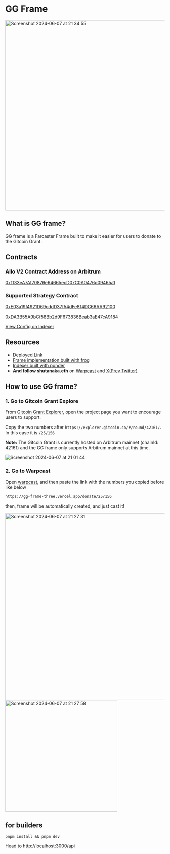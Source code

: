 # GG Frame

<img width="601" alt="Screenshot 2024-06-07 at 21 34 55" src="https://github.com/tnkshuuhei/gg-frame/assets/67859510/1ef11362-daea-4781-90a2-dd54e2315d0d">

## What is GG frame?

GG frame is a Farcaster Frame built to make it easier for users to donate to the Gitcoin Grant.

## Contracts

### Allo V2 Contract Address on Arbitrum

<a target="_blank" rel="noreferrer" href="https://arbiscan.io/address/0x1133eA7Af70876e64665ecD07C0A0476d09465a1">0x1133eA7Af70876e64665ecD07C0A0476d09465a1</a>

### Supported Strategy Contract

<a target="_blank" rel="noreferrer" href="https://arbiscan.io/address/0xE03a19f4921D69cddD37f54dFe814DC66AA92100">0xE03a19f4921D69cddD37f54dFe814DC66AA92100</a>

<a target="_blank" rel="noreferrer" href="https://arbiscan.io/address/0xDA3B55A9bCf58Bb2d9F673836Beab3aE47cA9184">0xDA3B55A9bCf58Bb2d9F673836Beab3aE47cA9184</a>

<a target="_blank" rel="noreferrer" href="https://github.com/tnkshuuhei/gg-frame-ponder/blob/main/ponder.config.ts">View Config on Indexer</a>

## Resources

- <a target="_blank" rel="noreferrer" href="https://gg-frame-three.vercel.app">Deployed Link</a>
- <a target="_blank" rel="noreferrer" href="https://github.com/tnkshuuhei/gg-frame">Frame implementation built with frog</a>
- <a target="_blank" rel="noreferrer" href="https://github.com/tnkshuuhei/gg-frame-ponder">Indexer built with ponder</a>
- **And follow shutanaka.eth** on <span><a target="_blank" rel="noreferrer" href="https://warpcast.com/shutanaka.eth">Warpcast</a></span> and <span><a target="_blank" rel="noreferrer" href="https://x.com/shutanaka_jp">X(Prev Twitter)</a></span>

## How to use GG frame?

### 1. Go to Gitcoin Grant Explore

From <a target="_blank" rel="noreferrer" href="https://explore.gitcoin.co/">Gitcoin Grant Explorer</a>, open the project page you want to encourage users to support.

Copy the two numbers after `https://explorer.gitcoin.co/#/round/42161/`. In this case it is `/25/156`

**Note:** The Gitcoin Grant is currently hosted on Arbitrum mainnet (chainId: 42161) and the GG frame only supports Arbitrum mainnet at this time.

![Screenshot 2024-06-07 at 21 01 44](https://github.com/tnkshuuhei/gg-frame/assets/67859510/572a42b3-17ca-4da8-8c1f-11caad5d45a6)

### 2. Go to Warpcast

Open <a target="_blank" rel="noreferrer" href="https://warpcast.com">warpcast</a>, and then paste the link with the numbers you copied before like below

`https://gg-frame-three.vercel.app/donate/25/156`

then, frame will be automatically created, and just cast it!

<img width="590" alt="Screenshot 2024-06-07 at 21 27 31" src="https://github.com/tnkshuuhei/gg-frame/assets/67859510/c7bccf18-136e-423f-b12a-618062e06f85">

<img width="354" alt="Screenshot 2024-06-07 at 21 27 58" src="https://github.com/tnkshuuhei/gg-frame/assets/67859510/d6f4c3a1-191d-4ae3-9f06-81a2f837431e">

## for builders

```
pnpm install && pnpm dev
```

Head to http://localhost:3000/api
